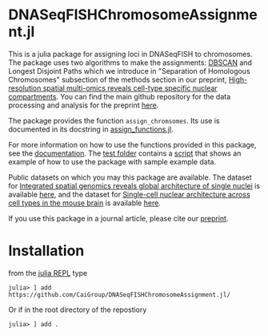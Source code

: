 # DNASeqFISHChromosomeAssignment.jl

This is a julia package for assigning loci in DNASeqFISH to chromosomes. The package uses two algorithms to make the assignments: [DBSCAN](https://en.wikipedia.org/wiki/DBSCAN) and Longest Disjoint Paths which we introduce in "Separation of Homologous Chromosomes" subsection of the methods section in our preprint, [High-resolution spatial multi-omics reveals cell-type specific nuclear compartments](https://www.biorxiv.org/content/10.1101/2023.05.07.539762v1.abstract). You can find the main github repository for the data processing and analysis for the preprint [here](https://github.com/CaiGroup/dna-seqfish-plus-multi-omics/tree/main).

The package provides the function <code>assign_chromsomes</code>. Its use is documented in its docstring in [assign_functions.jl](https://github.com/CaiGroup/DNASeqFISHChromosomeAssignment/blob/main/src/assignment_functions.jl).

For more information on how to use the functions provided in this package, see the [documentation](https://caigroup.github.io/DNASeqFISHChromosomeAssignment.jl/). The [test folder](https://github.com/CaiGroup/DNASeqFISHChromosomeAssignment.jl/tree/main/test) contains a [script](https://github.com/CaiGroup/DNASeqFISHChromosomeAssignment.jl/blob/main/test/test_e14_data.jl) that shows an example of how to use the package with sample example data.

Public datasets on which you may this package are available. The dataset for [Integrated spatial genomics reveals global architecture of single nuclei](https://doi.org/10.1038/s41586-020-03126-2) is available
 [here](https://zenodo.org/records/3735329), and the dataset for [Single-cell nuclear architecture across cell types in the mouse brain](https://www.science.org/doi/10.1126/science.abj1966) is available [here](https://doi.org/10.5281/zenodo.4708112).

If you use this package in a journal article, please cite our [preprint](https://www.biorxiv.org/content/10.1101/2023.05.07.539762v1.abstract).


# Installation

from the [julia REPL](https://docs.julialang.org/en/v1/stdlib/REPL/) type
```
julia> ] add https://github.com/CaiGroup/DNASeqFISHChromosomeAssignment.jl/
```
Or if in the root directory of the repostiory
```
julia> ] add .
```
